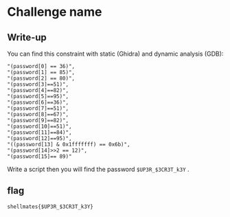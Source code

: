 # Challenge name

## Write-up


You can find this constraint with static (Ghidra) and dynamic analysis (GDB):
```
"(password[0] == 36)",
"(password[1] == 85)",
"(password[2] == 80)",
"(password[3]==51)",
"(password[4]==82)",
"(password[5]==95)",
"(password[6]==36)",
"(password[7]==51)",
"(password[8]==67)",
"(password[9]==82)",
"(password[10]==51)",
"(password[11]==84)",
"(password[12]==95)",
"((password[13] & 0x1fffffff) == 0x6b)",
"(password[14]>>2 == 12)",
"(password[15]== 89)"
```
Write a script then you will find the password `$UP3R_$3CR3T_k3Y` . 
## flag

`shellmates{$UP3R_$3CR3T_k3Y}`
